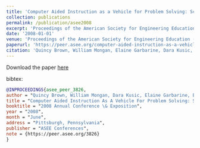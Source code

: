 ```yaml
---
title: 'Computer Aided Instruction as a Vehicle for Problem Solving: Scratch Programming Environment in the Middle Years Classroom'
collection: publications
permalink: /publication/asee2008
excerpt: 'Proceedings of the American Society for Engineering Education (ASEE) K-12 Track 2008'
date: '2008-01-01'
venue: 'Proceedings of the American Society for Engineering Education (ASEE) K-12 Track 2008'
paperurl: 'https://peer.asee.org/computer-aided-instruction-as-a-vehicle-for-problem-solving-scratch-boards-in-the-middle-years-classroom'
citation: 'Quincy Brown, William Mongan, Elaine Garbarine, Dara Kusic, Eli Fromm, Adam Fontecchio. Computer Aided Instruction as a Vehicle for Problem Solving: Scratch Programming Environment in the Middle Years Classroom.  Proceedings of the American Society for Engineering Education (ASEE) K-12 Track 2008.'
---
```


Download the paper [here](https://peer.asee.org/computer-aided-instruction-as-a-vehicle-for-problem-solving-scratch-boards-in-the-middle-years-classroom.pdf)

bibtex:
```bibtex
@INPROCEEDINGS{asee_peer_3826,
author = "Quincy Brown, William Mongan, Dara Kusic, Elaine Garbarine, Eli Fromm, and Adam Fontecchio",
title = "Computer Aided Instruction As A Vehicle For Problem Solving: Scratch Boards In The Middle Years Classroom",
booktitle = "2008 Annual Conference \& Exposition",
year = "2008",
month = "June",
address = "Pittsburgh, Pennsylvania",
publisher = "ASEE Conferences",
note = {https://peer.asee.org/3826}
}
```